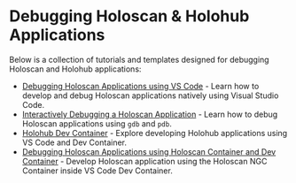 # Debugging Holoscan & Holohub Applications

Below is a collection of tutorials and templates designed for debugging Holoscan and Holohub applications:

- [Debugging Holoscan Applications using VS Code](./vscode-native) - Learn how to develop and debug Holoscan applications natively using Visual Studio Code.
- [Interactively Debugging a Holoscan Application](./cli_debugging) - Learn how to debug Holoscan applications using `gdb` and `pdb`.
- [Holohub Dev Container](../../.devcontainer/) - Explore developing Holohub applications using VS Code and Dev Container.
- [Debugging Holoscan Applications using Holoscan Container and Dev Container](./holoscan_container_vscode) - Develop Holoscan application using the Holoscan NGC Container inside VS Code Dev Container.